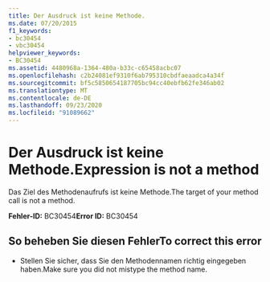 ```yaml
---
title: Der Ausdruck ist keine Methode.
ms.date: 07/20/2015
f1_keywords:
- bc30454
- vbc30454
helpviewer_keywords:
- BC30454
ms.assetid: 4480968a-1364-480a-b33c-c65458acbc07
ms.openlocfilehash: c2b24081ef9310f6ab795310cbdfaeaadca4a34f
ms.sourcegitcommit: bf5c5850654187705bc94cc40ebfb62fe346ab02
ms.translationtype: MT
ms.contentlocale: de-DE
ms.lasthandoff: 09/23/2020
ms.locfileid: "91089662"
---
```

# <a name="expression-is-not-a-method"></a><span data-ttu-id="e40ad-102">Der Ausdruck ist keine Methode.</span><span class="sxs-lookup"><span data-stu-id="e40ad-102">Expression is not a method</span></span>

<span data-ttu-id="e40ad-103">Das Ziel des Methodenaufrufs ist keine Methode.</span><span class="sxs-lookup"><span data-stu-id="e40ad-103">The target of your method call is not a method.</span></span>  
  
 <span data-ttu-id="e40ad-104">**Fehler-ID:** BC30454</span><span class="sxs-lookup"><span data-stu-id="e40ad-104">**Error ID:** BC30454</span></span>  
  
## <a name="to-correct-this-error"></a><span data-ttu-id="e40ad-105">So beheben Sie diesen Fehler</span><span class="sxs-lookup"><span data-stu-id="e40ad-105">To correct this error</span></span>  
  
- <span data-ttu-id="e40ad-106">Stellen Sie sicher, dass Sie den Methodennamen richtig eingegeben haben.</span><span class="sxs-lookup"><span data-stu-id="e40ad-106">Make sure you did not mistype the method name.</span></span>
